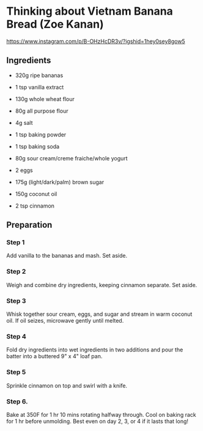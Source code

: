 # Thinking about Vietnam Banana Bread (Zoe Kanan)

https://www.instagram.com/p/B-OHzHcDR3v/?igshid=1hey0sey8gow5

## Ingredients

* 320g ripe bananas
* 1 tsp vanilla extract

*  130g whole wheat flour
*   80g all purpose flour
*    4g salt
* 1 tsp baking powder
* 1 tsp baking soda

* 80g sour cream/creme fraiche/whole yogurt
* 2 eggs
* 175g (light/dark/palm) brown sugar
* 150g coconut oil

* 2 tsp cinnamon

## Preparation

### Step 1

Add vanilla to the bananas and mash.  Set aside.

### Step 2

Weigh and combine dry ingredients, keeping cinnamon separate.  Set
aside.

### Step 3

Whisk together sour cream, eggs, and sugar and stream in warm coconut
oil.  If oil seizes, microwave gently until melted.

### Step 4

Fold dry ingredients into wet ingredients in two additions and pour
the batter into a buttered 9" x 4" loaf pan.

### Step 5

Sprinkle cinnamon on top and swirl with a knife.

### Step 6.

Bake at 350F for 1 hr 10 mins rotating halfway through.  Cool on
baking rack for 1 hr before unmolding.  Best even on day 2, 3, or 4 if
it lasts that long!
